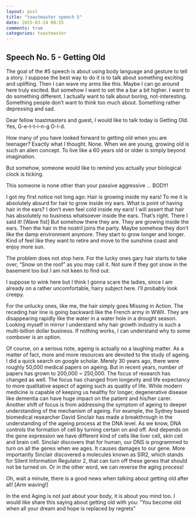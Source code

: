 ```yaml
---
layout: post
title: "toastmaster speech 5"
date: 2015-03-24 08:55
comments: true
categories: toastmaster  
---
```


## Speech No. 5 - Getting Old

The goal of the #5 speech is about using body language and gesture to tell a story. I suppose the best way to do it is to talk about something exciting and uplifting. Then I can wave my arms like this. Maybe I can  go around here truly excited. But somehow I want to set the a bar a bit higher. I want to do something different. I actually want to talk about boring, not-interesting. Something people don’t want to think too much about. Something rather depressing and sad. 

Dear fellow toastmasters and guest, I would like to talk today is Getting Old.   Yes, G-e-t-t-i-n-g  O-l-d.

How many of you have looked forward to getting old when you are teenager? Exactly what I thought. None. When we are young, growing old is such an alien concept. To live like a 60 years old or older is simply beyond imagination.

But somehow, someone would like to remind you actually your biological clock is ticking. 

This someone is none other than your passive aggressive … BODY!

I got my first notice not long ago: Hair is growing inside my ears! To me it is absolutely absurd for hair to grow inside my ears. What is point of having hair in the ears? I don’t even feel cold inside my ears! I will assert that hair has absolutely no business whatsoever inside the ears. That’s right. There I said it! [Wave fist] But somehow there they are. They are growing inside the ears. Then the hair in the nostril joins the party. Maybe somehow they don’t like the damp environment anymore. They start to grow longer and longer. Kind of feel like they want to retire and move to the sunshine coast and enjoy more sun.

The problem does not stop here. For the lucky ones gary hair starts to take over, “Snow on the roof” as you may call it. Not sure if they got snow in the basement too but I am not keen to find out. 

I suppose to wink here but I think I gonna scare the ladies, since I am already on a rather uncomfortable, hairy subject here. I’ll probably look creepy. 

For the unlucky ones, like me, the hair simply goes Missing in Action. The receding hair line is going backward like the French army in WWII. They are disappearing rapidly like the water in a water hole in a drought season. Looking myself in mirror I understand why hair growth industry is such a multi-billion dollar business. If nothing works, I can understand why to some combover is an option.

Of course, on a serious note, ageing is actually no a laughing matter. As a matter of fact, more and more resources are devoted to the study of ageing. I did a quick search on google scholar. Merely 30 years ago, there were roughly 50,000 medical papers on ageing. But in recent years, number of papers has grown to 200,000 ~ 250,000. The focus of research has changed as well. The focus has changed from longevity and life expectancy to more qualitative aspect of ageing such as quality of life. While modern medicine is capable of keeping us healthy for longer, degenerative disease like dementia can have huge impact on the patient and his/her carer. Another shift of focus is from addressing the symptom of ageing to deeper understanding of the mechanism of ageing. For example, the Sydney based biomedical researcher David Sinclair has made a breakthrough in the understanding of the ageing process at the DNA level. As we know, DNA controls the formation of cell by turning certain on and off. And depends on the gene expression we have different kind of cells like liver cell, skin cell and brain cell. Sinclair discovers that for human, our DNS is programmed to turn on all the genes when we ages. It causes damages to our gene. More importantly Sinclair discovered a molecules known as SIR2, which stands for Silent Information Regulator 2, that can turn off these genes that should not be turned on. Or in the other word, we can reverse the aging process!

Oh, wait a minute, there is a good news when talking about getting old after all! [Arm waving!]

In the end Aging is not just about your body, it is about you mind too. I would like share this saying about getting old with you: “You become old when all your dream and hope is replaced by regrets”
